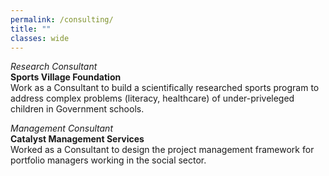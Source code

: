 ```yaml
---
permalink: /consulting/
title: ""
classes: wide 
---
```


*Research Consultant*   
**Sports Village Foundation**  
Work as a Consultant to build a scientifically researched sports program to address complex problems (literacy, healthcare) of under-priveleged children in Government schools. 

*Management Consultant*   
**Catalyst Management Services**    
Worked as a Consultant to design the project management framework for portfolio managers working in the social sector. 
